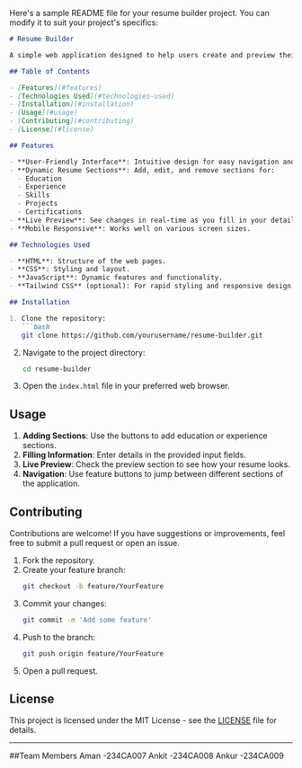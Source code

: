 Here's a sample README file for your resume builder project. You can modify it to suit your project's specifics:

```markdown
# Resume Builder

A simple web application designed to help users create and preview their resumes in real-time. This project allows users to add sections for education, experience, skills, projects, and certifications, with a live preview of their resume.

## Table of Contents

- [Features](#features)
- [Technologies Used](#technologies-used)
- [Installation](#installation)
- [Usage](#usage)
- [Contributing](#contributing)
- [License](#license)

## Features

- **User-Friendly Interface**: Intuitive design for easy navigation and input.
- **Dynamic Resume Sections**: Add, edit, and remove sections for:
  - Education
  - Experience
  - Skills
  - Projects
  - Certifications
- **Live Preview**: See changes in real-time as you fill in your details.
- **Mobile Responsive**: Works well on various screen sizes.

## Technologies Used

- **HTML**: Structure of the web pages.
- **CSS**: Styling and layout.
- **JavaScript**: Dynamic features and functionality.
- **Tailwind CSS** (optional): For rapid styling and responsive design.

## Installation

1. Clone the repository:
   ```bash
   git clone https://github.com/yourusername/resume-builder.git
   ```

2. Navigate to the project directory:
   ```bash
   cd resume-builder
   ```

3. Open the `index.html` file in your preferred web browser.

## Usage

1. **Adding Sections**: Use the buttons to add education or experience sections.
2. **Filling Information**: Enter details in the provided input fields.
3. **Live Preview**: Check the preview section to see how your resume looks.
4. **Navigation**: Use feature buttons to jump between different sections of the application.

## Contributing

Contributions are welcome! If you have suggestions or improvements, feel free to submit a pull request or open an issue.

1. Fork the repository.
2. Create your feature branch:
   ```bash
   git checkout -b feature/YourFeature
   ```
3. Commit your changes:
   ```bash
   git commit -m 'Add some feature'
   ```
4. Push to the branch:
   ```bash
   git push origin feature/YourFeature
   ```
5. Open a pull request.

## License

This project is licensed under the MIT License - see the [LICENSE](LICENSE) file for details.

---
##Team Members
Aman -234CA007
Ankit -234CA008
Ankur -234CA009
